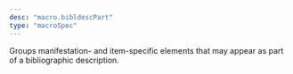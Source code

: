 ```yaml
---
desc: "macro.bibldescPart"
type: "macroSpec"
---
```


Groups manifestation- and item-specific elements that may appear as part of a
bibliographic description.